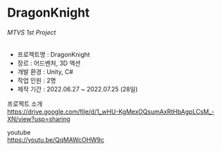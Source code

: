 # DragonKnight
###### MTVS 1st Project

- 프로젝트명 : DragonKnight  
- 장르 : 어드벤처, 3D 액션   
- 개발 환경 : Unity, C#   
- 작업 인원 : 2명   
- 제작 기간 : 2022.06.27 ~ 2022.07.25 (28일)  
  
프로젝트 소개  
https://drive.google.com/file/d/1_wHU-KgMexOQsumAxRtHbAgpLCsM_-XN/view?usp=sharing  
  
youtube  
https://youtu.be/QqMAWcOHW9c  
